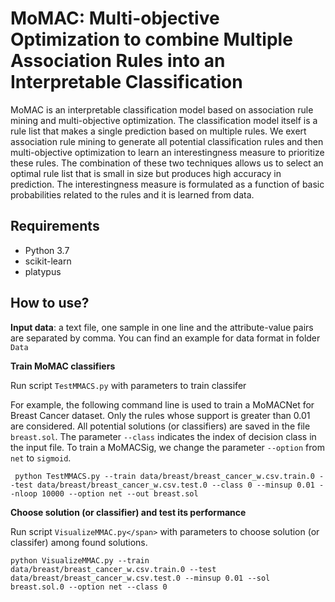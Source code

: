 # MoMAC: Multi-objective Optimization to combine Multiple Association Rules into an Interpretable Classification

MoMAC is an interpretable classification model based on association rule mining and multi-objective optimization. The classification model itself is a rule list that makes a single prediction based on multiple rules. We exert association rule mining to generate all potential classification rules and then multi-objective optimization to learn an interestingness measure to prioritize these rules. The combination of these two techniques allows us to select an optimal rule list that is small in size but produces high accuracy in prediction. The interestingness measure is formulated as a function of basic probabilities related to the rules and it is learned from data.

## Requirements
* Python 3.7
* scikit-learn 
* platypus 

## How to use?
**Input data**: a text file, one sample in one line and the attribute-value pairs are separated by comma. You can find an example for data format in folder ```Data```

**Train MoMAC classifiers**

Run script ```TestMMACS.py``` with parameters to train classifer

For example, the following command line is used to train a MoMACNet for Breast Cancer dataset. Only the rules whose support is greater than 0.01 are considered. All potential solutions (or classifiers) are saved in the file ```breast.sol```. The parameter ```--class``` indicates the index of decision class in the input file. To train a MoMACSig, we change the parameter ```--option``` from ```net``` to ```sigmoid```.

<pre><code class="language-python"> python TestMMACS.py --train data/breast/breast_cancer_w.csv.train.0 --test data/breast/breast_cancer_w.csv.test.0 --class 0 --minsup 0.01 --nloop 10000 --option net --out breast.sol</code></pre>

**Choose solution (or classifier) and test its performance**

Run script ```VisualizeMMAC.py</span>``` with parameters to choose solution (or classifer) among found solutions. 

<pre><code class="language-python">python VisualizeMMAC.py --train data/breast/breast_cancer_w.csv.train.0 --test data/breast/breast_cancer_w.csv.test.0 --minsup 0.01 --sol breast.sol.0 --option net --class 0</code></pre>
